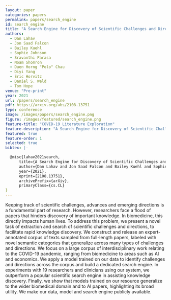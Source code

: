 ```yaml
---
layout: paper
categories: papers
permalink: papers/search_engine
id: search_engine
title: "A Search Engine for Discovery of Scientific Challenges and Directions"
authors: 
  - Dan Lahav 
  - Jon Saad Falcon 
  - Bailey Kuehl  
  - Sophie Johnson  
  - Sravanthi Parasa 
  - Noam Shomron  
  - Duen Horng "Polo" Chau 
  - Diyi Yang 
  - Eric Horvitz 
  - Daniel S. Weld 
  - Tom Hope 
venue: "Pre-print"
year: 2021
url: /papers/search_engine
pdf: https://arxiv.org/abs/2108.13751
type: conference
image: /images/papers/search_engine.png
figure: /images/featured/search_engine.png
feature-title: "COVID-19 Literature Exploration"
feature-description: "A Search Engine for Discovery of Scientific Challenges and Directions"
featured: true
feature-order: 1
selected: true
bibtex: |-

  @misc{lahav2021search,
      title={A Search Engine for Discovery of Scientific Challenges and Directions}, 
      author={Dan Lahav and Jon Saad Falcon and Bailey Kuehl and Sophie Johnson and Sravanthi Parasa and Noam Shomron and Duen Horng Chau and Diyi Yang and Eric Horvitz and Daniel S. Weld and Tom Hope},
      year={2021},
      eprint={2108.13751},
      archivePrefix={arXiv},
      primaryClass={cs.CL}
}
---
```


Keeping track of scientific challenges, advances and emerging directions is a fundamental part of research. However, researchers face a flood of papers that hinders discovery of important knowledge. In biomedicine, this directly impacts human lives. To address this problem, we present a novel task of extraction and search of scientific challenges and directions, to facilitate rapid knowledge discovery. We construct and release an expert-annotated corpus of texts sampled from full-length papers, labeled with novel semantic categories that generalize across many types of challenges and directions. We focus on a large corpus of interdisciplinary work relating to the COVID-19 pandemic, ranging from biomedicine to areas such as AI and economics. We apply a model trained on our data to identify challenges and directions across the corpus and build a dedicated search engine. In experiments with 19 researchers and clinicians using our system, we outperform a popular scientific search engine in assisting knowledge discovery. Finally, we show that models trained on our resource generalize to the wider biomedical domain and to AI papers, highlighting its broad utility. We make our data, model and search engine publicly available.
